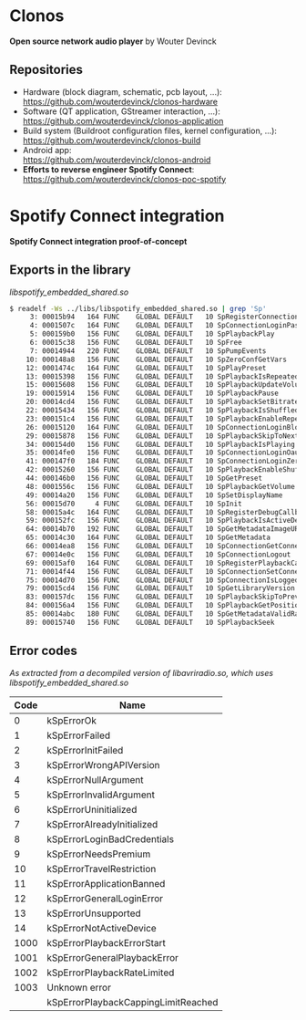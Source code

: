 Clonos
======
**Open source network audio player**
by Wouter Devinck

Repositories
------------
 * Hardware (block diagram, schematic, pcb layout, ...): <br />
   https://github.com/wouterdevinck/clonos-hardware
 * Software (QT application, GStreamer interaction, ...): <br />
   https://github.com/wouterdevinck/clonos-application
 * Build system (Buildroot configuration files, kernel configuration, ...): <br />
   https://github.com/wouterdevinck/clonos-build
 * Android app: <br />
   https://github.com/wouterdevinck/clonos-android
 * **Efforts to reverse engineer Spotify Connect**: <br />
   https://github.com/wouterdevinck/clonos-poc-spotify

Spotify Connect integration
===========================

**Spotify Connect integration proof-of-concept**

Exports in the library
----------------------
*libspotify\_embedded\_shared.so*

```bash
$ readelf -Ws ../libs/libspotify_embedded_shared.so | grep 'Sp'
     3: 00015b94   164 FUNC    GLOBAL DEFAULT   10 SpRegisterConnectionCallbacks
     4: 0001507c   164 FUNC    GLOBAL DEFAULT   10 SpConnectionLoginPassword
     5: 000159b0   156 FUNC    GLOBAL DEFAULT   10 SpPlaybackPlay
     6: 00015c38   156 FUNC    GLOBAL DEFAULT   10 SpFree
     7: 00014944   220 FUNC    GLOBAL DEFAULT   10 SpPumpEvents
    10: 000148a8   156 FUNC    GLOBAL DEFAULT   10 SpZeroConfGetVars
    12: 0001474c   164 FUNC    GLOBAL DEFAULT   10 SpPlayPreset
    13: 00015398   156 FUNC    GLOBAL DEFAULT   10 SpPlaybackIsRepeated
    15: 00015608   156 FUNC    GLOBAL DEFAULT   10 SpPlaybackUpdateVolume
    19: 00015914   156 FUNC    GLOBAL DEFAULT   10 SpPlaybackPause
    20: 00014cd4   156 FUNC    GLOBAL DEFAULT   10 SpPlaybackSetBitrate
    22: 00015434   156 FUNC    GLOBAL DEFAULT   10 SpPlaybackIsShuffled
    23: 000151c4   156 FUNC    GLOBAL DEFAULT   10 SpPlaybackEnableRepeat
    26: 00015120   164 FUNC    GLOBAL DEFAULT   10 SpConnectionLoginBlob
    29: 00015878   156 FUNC    GLOBAL DEFAULT   10 SpPlaybackSkipToNext
    34: 000154d0   156 FUNC    GLOBAL DEFAULT   10 SpPlaybackIsPlaying
    35: 00014fe0   156 FUNC    GLOBAL DEFAULT   10 SpConnectionLoginOauthToken
    41: 000147f0   184 FUNC    GLOBAL DEFAULT   10 SpConnectionLoginZeroConf
    42: 00015260   156 FUNC    GLOBAL DEFAULT   10 SpPlaybackEnableShuffle
    44: 000146b0   156 FUNC    GLOBAL DEFAULT   10 SpGetPreset
    48: 0001556c   156 FUNC    GLOBAL DEFAULT   10 SpPlaybackGetVolume
    49: 00014a20   156 FUNC    GLOBAL DEFAULT   10 SpSetDisplayName
    56: 00015d70     4 FUNC    GLOBAL DEFAULT   10 SpInit
    58: 00015a4c   164 FUNC    GLOBAL DEFAULT   10 SpRegisterDebugCallbacks
    59: 000152fc   156 FUNC    GLOBAL DEFAULT   10 SpPlaybackIsActiveDevice
    64: 00014b70   192 FUNC    GLOBAL DEFAULT   10 SpGetMetadataImageURL
    65: 00014c30   164 FUNC    GLOBAL DEFAULT   10 SpGetMetadata
    66: 00014ea8   156 FUNC    GLOBAL DEFAULT   10 SpConnectionGetConnectivity
    67: 00014e0c   156 FUNC    GLOBAL DEFAULT   10 SpConnectionLogout
    69: 00015af0   164 FUNC    GLOBAL DEFAULT   10 SpRegisterPlaybackCallbacks
    71: 00014f44   156 FUNC    GLOBAL DEFAULT   10 SpConnectionSetConnectivity
    75: 00014d70   156 FUNC    GLOBAL DEFAULT   10 SpConnectionIsLoggedIn
    79: 00015cd4   156 FUNC    GLOBAL DEFAULT   10 SpGetLibraryVersion
    83: 000157dc   156 FUNC    GLOBAL DEFAULT   10 SpPlaybackSkipToPrev
    84: 000156a4   156 FUNC    GLOBAL DEFAULT   10 SpPlaybackGetPosition
    85: 00014abc   180 FUNC    GLOBAL DEFAULT   10 SpGetMetadataValidRange
    89: 00015740   156 FUNC    GLOBAL DEFAULT   10 SpPlaybackSeek
```

Error codes 
-----------
*As extracted from a decompiled version of libavriradio.so, which uses libspotify\_embedded\_shared.so*

|Code|Name|
|---|---|
|0|kSpErrorOk|
|1|kSpErrorFailed|
|2|kSpErrorInitFailed|
|3|kSpErrorWrongAPIVersion|
|4|kSpErrorNullArgument|
|5|kSpErrorInvalidArgument|
|6|kSpErrorUninitialized|
|7|kSpErrorAlreadyInitialized|
|8|kSpErrorLoginBadCredentials|
|9|kSpErrorNeedsPremium|
|10|kSpErrorTravelRestriction|
|11|kSpErrorApplicationBanned|
|12|kSpErrorGeneralLoginError|
|13|kSpErrorUnsupported|
|14|kSpErrorNotActiveDevice|
|1000|kSpErrorPlaybackErrorStart|
|1001|kSpErrorGeneralPlaybackError|
|1002|kSpErrorPlaybackRateLimited|
|1003|Unknown error|
||kSpErrorPlaybackCappingLimitReached|
